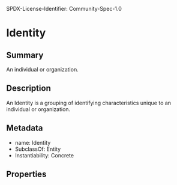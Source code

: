 SPDX-License-Identifier: Community-Spec-1.0

# Identity

## Summary

An individual or organization.

## Description

An Identity is a grouping of identifying characteristics unique to an individual or organization.

## Metadata

- name: Identity
- SubclassOf: Entity
- Instantiability: Concrete

## Properties

